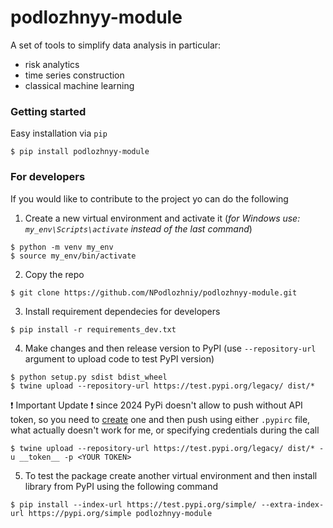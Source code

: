 # podlozhnyy-module

A set of tools to simplify data analysis in particular:
 - risk analytics
 - time series construction
 - classical machine learning

### Getting started

Easy installation via `pip`

```
$ pip install podlozhnyy-module
```

### For developers

If you would like to contribute to the project yo can do the following

1. Create a new virtual environment and activate it (_for Windows use: `my_env\Scripts\activate` instead of the last command_)
```
$ python -m venv my_env
$ source my_env/bin/activate
```

2. Copy the repo
```
$ git clone https://github.com/NPodlozhniy/podlozhnyy-module.git
```

3. Install requirement dependecies for developers
```
$ pip install -r requirements_dev.txt
```

4. Make changes and then release version to PyPI (use `--repository-url` argument to upload code to test PyPI version)
```
$ python setup.py sdist bdist_wheel
$ twine upload --repository-url https://test.pypi.org/legacy/ dist/*
```

:heavy_exclamation_mark: Important Update :heavy_exclamation_mark: since 2024 PyPi doesn't allow to push without API token, so you need to [create](https://pypi.org/help/#apitoken) one and then push using either `.pypirc` file, what actually doesn't work for me, or specifying credentials during the call

```
$ twine upload --repository-url https://test.pypi.org/legacy/ dist/* -u __token__ -p <YOUR TOKEN>
```

5. To test the package create another virtual environment and then install library from PyPI using the following command
```
$ pip install --index-url https://test.pypi.org/simple/ --extra-index-url https://pypi.org/simple podlozhnyy-module
```
